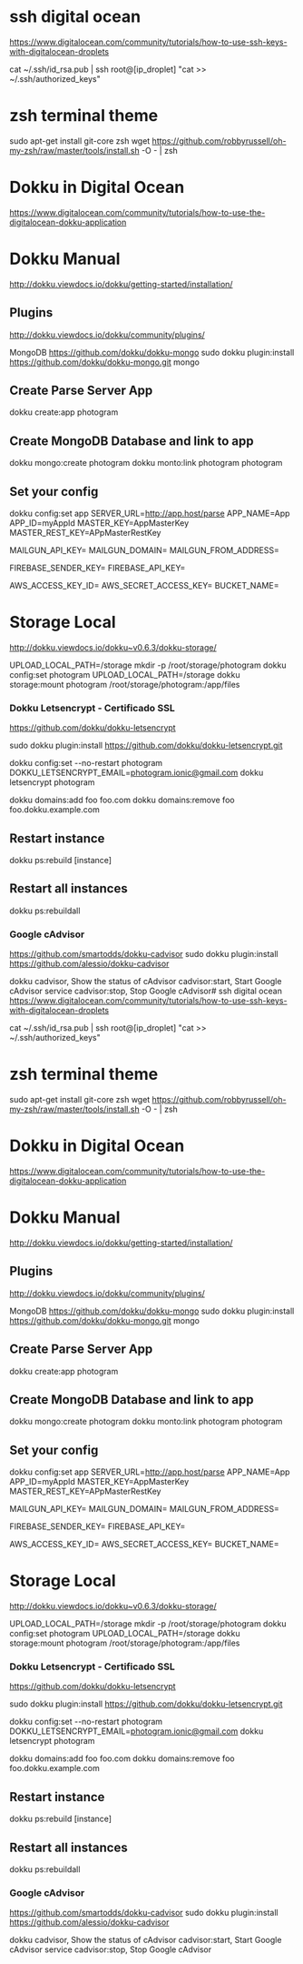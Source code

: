 # ssh digital ocean
https://www.digitalocean.com/community/tutorials/how-to-use-ssh-keys-with-digitalocean-droplets

cat ~/.ssh/id_rsa.pub | ssh root@[ip_droplet] "cat >> ~/.ssh/authorized_keys"


# zsh terminal theme
sudo apt-get install git-core zsh
wget https://github.com/robbyrussell/oh-my-zsh/raw/master/tools/install.sh -O - | zsh


# Dokku in Digital Ocean
https://www.digitalocean.com/community/tutorials/how-to-use-the-digitalocean-dokku-application

# Dokku Manual
http://dokku.viewdocs.io/dokku/getting-started/installation/

## Plugins
http://dokku.viewdocs.io/dokku/community/plugins/

MongoDB
https://github.com/dokku/dokku-mongo
sudo dokku plugin:install https://github.com/dokku/dokku-mongo.git mongo


## Create Parse Server App
dokku create:app photogram

## Create MongoDB Database and link to app
dokku mongo:create photogram
dokku monto:link photogram photogram

## Set your config

dokku config:set app
SERVER_URL=http://app.host/parse
APP_NAME=App
APP_ID=myAppId
MASTER_KEY=AppMasterKey
MASTER_REST_KEY=APpMasterRestKey

MAILGUN_API_KEY=
MAILGUN_DOMAIN=
MAILGUN_FROM_ADDRESS=

FIREBASE_SENDER_KEY= 
FIREBASE_API_KEY=

AWS_ACCESS_KEY_ID=
AWS_SECRET_ACCESS_KEY=
BUCKET_NAME=

# Storage Local
http://dokku.viewdocs.io/dokku~v0.6.3/dokku-storage/

UPLOAD_LOCAL_PATH=/storage
mkdir -p /root/storage/photogram
dokku config:set photogram UPLOAD_LOCAL_PATH=/storage
dokku storage:mount photogram /root/storage/photogram:/app/files


### Dokku Letsencrypt - Certificado SSL
https://github.com/dokku/dokku-letsencrypt

sudo dokku plugin:install https://github.com/dokku/dokku-letsencrypt.git

dokku config:set --no-restart photogram DOKKU_LETSENCRYPT_EMAIL=photogram.ionic@gmail.com
dokku letsencrypt photogram


dokku domains:add foo foo.com
dokku domains:remove foo foo.dokku.example.com


## Restart instance
dokku ps:rebuild [instance]
## Restart all instances
dokku ps:rebuildall

### Google cAdvisor
https://github.com/smartodds/dokku-cadvisor
sudo dokku plugin:install https://github.com/alessio/dokku-cadvisor

dokku
    cadvisor, Show the status of cAdvisor
    cadvisor:start, Start Google cAdvisor service
    cadvisor:stop, Stop Google cAdvisor# ssh digital ocean
https://www.digitalocean.com/community/tutorials/how-to-use-ssh-keys-with-digitalocean-droplets

cat ~/.ssh/id_rsa.pub | ssh root@[ip_droplet] "cat >> ~/.ssh/authorized_keys"


# zsh terminal theme
sudo apt-get install git-core zsh
wget https://github.com/robbyrussell/oh-my-zsh/raw/master/tools/install.sh -O - | zsh


# Dokku in Digital Ocean
https://www.digitalocean.com/community/tutorials/how-to-use-the-digitalocean-dokku-application

# Dokku Manual
http://dokku.viewdocs.io/dokku/getting-started/installation/

## Plugins
http://dokku.viewdocs.io/dokku/community/plugins/

MongoDB
https://github.com/dokku/dokku-mongo
sudo dokku plugin:install https://github.com/dokku/dokku-mongo.git mongo


## Create Parse Server App
dokku create:app photogram

## Create MongoDB Database and link to app
dokku mongo:create photogram
dokku monto:link photogram photogram

## Set your config

dokku config:set app
SERVER_URL=http://app.host/parse
APP_NAME=App
APP_ID=myAppId
MASTER_KEY=AppMasterKey
MASTER_REST_KEY=APpMasterRestKey

MAILGUN_API_KEY=
MAILGUN_DOMAIN=
MAILGUN_FROM_ADDRESS=

FIREBASE_SENDER_KEY= 
FIREBASE_API_KEY=

AWS_ACCESS_KEY_ID=
AWS_SECRET_ACCESS_KEY=
BUCKET_NAME=

# Storage Local
http://dokku.viewdocs.io/dokku~v0.6.3/dokku-storage/

UPLOAD_LOCAL_PATH=/storage
mkdir -p /root/storage/photogram
dokku config:set photogram UPLOAD_LOCAL_PATH=/storage
dokku storage:mount photogram /root/storage/photogram:/app/files


### Dokku Letsencrypt - Certificado SSL
https://github.com/dokku/dokku-letsencrypt

sudo dokku plugin:install https://github.com/dokku/dokku-letsencrypt.git

dokku config:set --no-restart photogram DOKKU_LETSENCRYPT_EMAIL=photogram.ionic@gmail.com
dokku letsencrypt photogram


dokku domains:add foo foo.com
dokku domains:remove foo foo.dokku.example.com


## Restart instance
dokku ps:rebuild [instance]
## Restart all instances
dokku ps:rebuildall

### Google cAdvisor
https://github.com/smartodds/dokku-cadvisor
sudo dokku plugin:install https://github.com/alessio/dokku-cadvisor

dokku
    cadvisor, Show the status of cAdvisor
    cadvisor:start, Start Google cAdvisor service
    cadvisor:stop, Stop Google cAdvisor